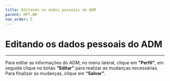 ```yaml
---
title: Editando os dados pessoais do ADM
parent: MPT.BR
nav_order: 5
---
```


# Editando os dados pessoais do ADM
---

Para editar as informações do ADM, no menu lateral, clique em **"Perfil”**, em seguida clique no botão **“Editar”** para realizar as mudanças necessárias. Para finalizar as mudanças, clique em **“Salvar”**.
